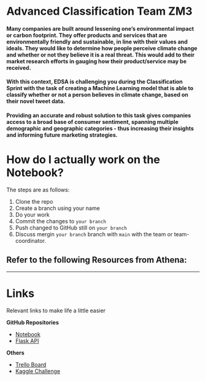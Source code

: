 # Advanced Classification Team ZM3

#### Many companies are built around lessening one’s environmental impact or carbon footprint. They offer products and services that are environmentally friendly and sustainable, in line with their values and ideals. They would like to determine how people perceive climate change and whether or not they believe it is a real threat. This would add to their market research efforts in gauging how their product/service may be received. 

#### With this context, EDSA is challenging you during the Classification Sprint with the task of creating a Machine Learning model that is able to classify whether or not a person believes in climate change, based on their novel tweet data. 

#### Providing an accurate and robust solution to this task gives companies access to a broad base of consumer sentiment, spanning multiple demographic and geographic categories - thus increasing their insights and informing future marketing strategies.


# How do I actually work on the Notebook?

The steps are as follows:

1. Clone the repo
2. Create a branch using your name
3. Do your work
4. Commit the changes to `your branch`
5. Push changed to GitHub still on `your branch`
6. Discuss mergin `your branch` branch with `main` with the team or team-coordinator.

## Refer to the following Resources from Athena:

---

# Links

Relevant links to make life a little easier

**GitHub Repositories**

- [Notebook](https://github.com/Beluza17/Global_warming-Climate_Change_Sentiment_Analysis_ZM3)
- [Flask API](https://github.com/ThobekaniM/classification-predict-streamlit-template)

**Others**

- [Trello Board](https://trello.com/b/8tyJGjPm/classification-zm3)
- [Kaggle Challenge](https://www.kaggle.com/c/edsa-climate-change-belief-analysis-2021/)
